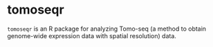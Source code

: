 # tomoseqr

`tomoseqr` is an R package for analyzing Tomo-seq (a method to obtain genome-wide expression data with spatial resolution) data.
